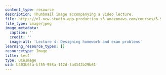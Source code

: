 ```yaml
---
content_type: resource
description: Thumbnail image accompanying a video lecture.
file: https://ol-ocw-studio-app-production.s3.amazonaws.com/courses/5-95j-teaching-college-level-science-and-engineering-spring-2009/b403b6fabf55958a112dfa4142b29b61_lec4.jpg
file_type: image/jpeg
image_metadata:
  caption: ''
  credit: ''
  image-alt: 'Lecture 4: Designing homework and exam problems'
learning_resource_types: []
resourcetype: Image
title: lec4
type: OCWImage
uid: b403b6fa-bf55-958a-112d-fa4142b29b61
---
```

